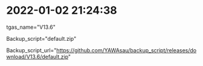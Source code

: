 # 2022-01-02 21:24:38

tgas_name="V13.6"

Backup_script="default.zip"

Backup_script_url="https://github.com/YAWAsau/backup_script/releases/download/V13.6/default.zip"
